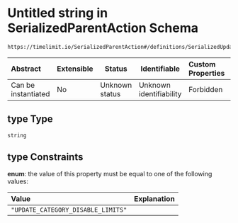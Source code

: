 # Untitled string in SerializedParentAction Schema

```txt
https://timelimit.io/SerializedParentAction#/definitions/SerializedUpdatCategoryDisableLimitsAction/properties/type
```




| Abstract            | Extensible | Status         | Identifiable            | Custom Properties | Additional Properties | Access Restrictions | Defined In                                                                                        |
| :------------------ | ---------- | -------------- | ----------------------- | :---------------- | --------------------- | ------------------- | ------------------------------------------------------------------------------------------------- |
| Can be instantiated | No         | Unknown status | Unknown identifiability | Forbidden         | Allowed               | none                | [SerializedParentAction.schema.json\*](SerializedParentAction.schema.json "open original schema") |

## type Type

`string`

## type Constraints

**enum**: the value of this property must be equal to one of the following values:

| Value                              | Explanation |
| :--------------------------------- | ----------- |
| `"UPDATE_CATEGORY_DISABLE_LIMITS"` |             |
